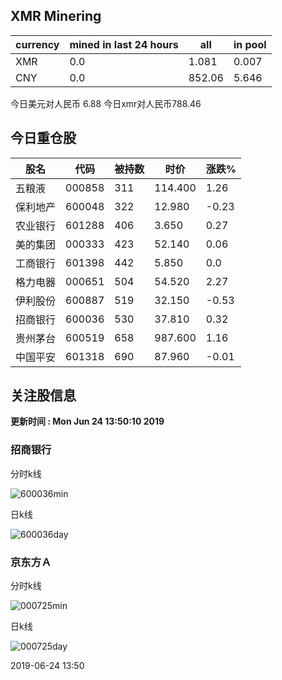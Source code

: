 ## XMR Minering

|currency|mined in last 24 hours|all|in pool|
|---|---|---|---|
|XMR|0.0|1.081|0.007|
|CNY|0.0|852.06|5.646|

今日美元对人民币 6.88	今日xmr对人民币788.46


## 今日重仓股 

|股名|代码|被持数|时价|涨跌%|
|---|---|---|---|---|
|五粮液|000858|311|114.400|1.26|
|保利地产|600048|322|12.980|-0.23|
|农业银行|601288|406|3.650|0.27|
|美的集团|000333|423|52.140|0.06|
|工商银行|601398|442|5.850|0.0|
|格力电器|000651|504|54.520|2.27|
|伊利股份|600887|519|32.150|-0.53|
|招商银行|600036|530|37.810|0.32|
|贵州茅台|600519|658|987.600|1.16|
|中国平安|601318|690|87.960|-0.01|

## 关注股信息
**更新时间 : Mon Jun 24 13:50:10 2019**
### 招商银行 
分时k线

![600036min](http://image.sinajs.cn/newchart/min/n/sh600036.gif)

日k线

![600036day](http://image.sinajs.cn/newchart/daily/n/sh600036.gif)

### 京东方Ａ 
分时k线

![000725min](http://image.sinajs.cn/newchart/min/n/sz000725.gif)

日k线

![000725day](http://image.sinajs.cn/newchart/daily/n/sz000725.gif)

2019-06-24 13:50